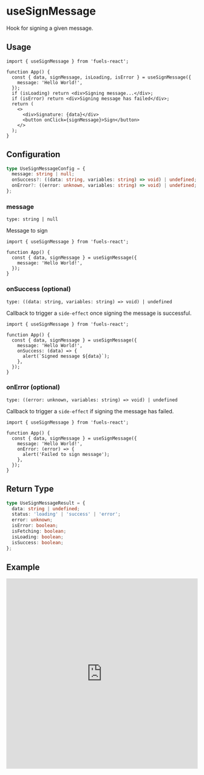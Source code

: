 # useSignMessage

Hook for signing a given message.

## Usage

```tsx
import { useSignMessage } from 'fuels-react';

function App() {
  const { data, signMessage, isLoading, isError } = useSignMessage({
    message: 'Hello World!',
  });
  if (isLoading) return <div>Signing message...</div>;
  if (isError) return <div>Signing message has failed</div>;
  return (
    <>
      <div>Signature: {data}</div>
      <button onClick={signMessage}>Sign</button>
    </>
  );
}
```

## Configuration

```ts
type UseSignMessageConfig = {
  message: string | null;
  onSuccess?: ((data: string, variables: string) => void) | undefined;
  onError?: ((error: unknown, variables: string) => void) | undefined;
};
```

### message

`type: string | null`

Message to sign

```tsx {5}
import { useSignMessage } from 'fuels-react';

function App() {
  const { data, signMessage } = useSignMessage({
    message: 'Hello World!',
  });
}
```

### onSuccess (optional)

`type: ((data: string, variables: string) => void) | undefined`

Callback to trigger a `side-effect` once signing the message is successful.

```tsx {6-8}
import { useSignMessage } from 'fuels-react';

function App() {
  const { data, signMessage } = useSignMessage({
    message: 'Hello World!',
    onSuccess: (data) => {
      alert(`Signed message ${data}`);
    },
  });
}
```

### onError (optional)

`type: ((error: unknown, variables: string) => void) | undefined`

Callback to trigger a `side-effect` if signing the message has failed.

```tsx {6-8}
import { useSignMessage } from 'fuels-react';

function App() {
  const { data, signMessage } = useSignMessage({
    message: 'Hello World!',
    onError: (error) => {
      alert('Failed to sign message');
    },
  });
}
```

## Return Type

```ts
type UseSignMessageResult = {
  data: string | undefined;
  status: 'loading' | 'success' | 'error';
  error: unknown;
  isError: boolean;
  isFetching: boolean;
  isLoading: boolean;
  isSuccess: boolean;
};
```

## Example

<iframe frameborder="0" width="100%" height="500px" src="https://stackblitz.com/github/0xYami/fuels-react/blob/main/examples/accounts/sign-message?embed=1&file=src/App.tsx&hideNavigation=1&hideDevTools=true&terminalHeight=0&ctl=1"></iframe>

